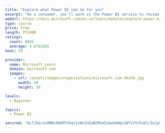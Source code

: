 ```yaml
---
title: "Explore what Power BI can do for you"
excerpt: "As a consumer, you'll work in the Power BI service to review and interact with content that has been shared with you. This module provides the foundational information that you need to work effectively in the Power BI service."
webUrl: https://docs.microsoft.com/en-us/learn/modules/explore-power-bi-service/
type: course
price: Free
length: PT1H9M
ratings:
  count: 8045
  average: 4.6701055
heat: 59

provider:
  name: Microsoft Learn
  domain: microsoft.com
  images:
    - url: /assets/images/organizations/microsoft.com-50x50.jpg
      width: 50
      height: 50

levels:
  - Beginner

topics:
  - Power BI

secured: "bL7/De/avOMWi9bKM7Xhq+1zWn2uEqNlMtmIxGwSmWqLSWTcVYoTwd1/3eJyOXlrg4SIiHvP5I8g6y+xdCW/+LBO/y+9iE/mGrpKi1MRv3M9sU2UWa4gQCb88xpfLcDlQ0i+fV/C+6FZ1cdeIQvuzNSgIrFzU/8N+68aOkYEi9sml7zwWTZXpTpeiOe2LER0rXPAcT5aMeYRTpgoNo55uy54O15MoMBsY8P9Pi67JHRDHncJyKB9R3O1/oyCeOUUOEDIq4epfrnS8YF/PZnx6xRB74f8OkqAoOSlaXe+e91gEHEEm8AS1XDxQyKsrdR1Yjb8Ujf/+QPSiD09FbdNPptXCspnO7nzpqOKT+cG8MXMPt/PSQsrZQA19lqIXY++71uNht+f2vHsXLTC/tDYwm2UKvdMMSbof6xfJ44y07Q=;7ipPWgPwoxo3fxXiT+IdiQ=="
---
```


